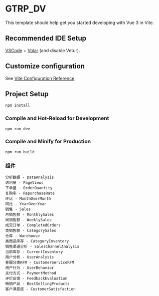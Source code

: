 # GTRP_DV

This template should help get you started developing with Vue 3 in Vite.

## Recommended IDE Setup

[VSCode](https://code.visualstudio.com/) + [Volar](https://marketplace.visualstudio.com/items?itemName=Vue.volar) (and disable Vetur).

## Customize configuration

See [Vite Configuration Reference](https://vitejs.dev/config/).

## Project Setup

```sh
npm install
```

### Compile and Hot-Reload for Development

```sh
npm run dev
```

### Compile and Minify for Production

```sh
npm run build
```


### 组件
```
分析数据 - DataAnalysis
访问量 - PageViews
下单量 - OrderQuantity
复购率 - RepurchaseRate
环比 - MonthOverMonth
同比 - YearOverYear
销售 - Sales
月销售额 - MonthlySales
周销售额 - WeeklySales
成交订单 - CompletedOrders
类销售额 - CategorySales
仓库 - Warehouse
类商品库存 - CategoryInventory
销售渠道分析 - SalesChannelAnalysis
当前库存 - CurrentInventory
用户分析 - UserAnalysis
客服分类RFM - CustomerServiceRFM
用户行为 - UserBehavior
支付方式 - PaymentMethod
评价反馈 - FeedbackEvaluation
畅销产品 - BestSellingProducts
客户满意度 - CustomerSatisfaction
```